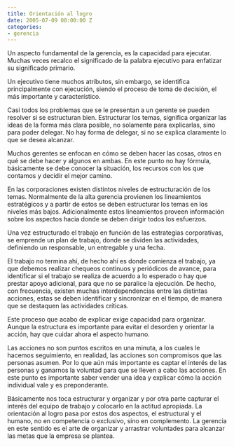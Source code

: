 ```yaml
---
title: Orientación al logro
date: 2005-07-09 08:00:00 Z
categories:
- gerencia
---
```


Un aspecto fundamental de la gerencia, es la capacidad para ejecutar. Muchas veces recalco el significado de la palabra ejecutivo para enfatizar su significado primario.

Un ejecutivo tiene muchos atributos, sin embargo, se identifica principalmente con ejecución, siendo el proceso de toma de decisión, el más importante y característico.

Casi todos los problemas que se le presentan a un gerente se pueden resolver si se estructuran bien. Estructurar los temas, significa organizar las ideas de la forma más clara posible, no solamente para explicarlas, sino para poder delegar. No hay forma de delegar, si no se explica claramente lo que se desea alcanzar.

Muchos gerentes se enfocan en cómo se deben hacer las cosas, otros en qué se debe hacer y algunos en ambas. En este punto no hay fórmula, básicamente se debe conocer la situación, los recursos con los que contamos y decidir el mejor camino. 

En las corporaciones existen distintos niveles de estructuración de los temas. Normalmente de la alta gerencia provienen los lineamientos estratégicos y a partir de estos se deben estructurar los temas en los niveles más bajos. Adicionalmente estos lineamientos proveen información sobre los aspectos hacia donde se deben dirigir todos los esfuerzos.

Una vez estructurado el trabajo en función de las estrategias corporativas, se emprende un plan de trabajo, donde se dividen las actividades, definiendo un responsable, un entregable y una fecha.

El trabajo no termina ahí, de hecho ahí es donde comienza el trabajo, ya que debemos realizar chequeos continuos y periódicos de avance, para identificar si el trabajo se realiza de acuerdo a lo esperado o hay que prestar apoyo adicional, para que no se paralice la ejecución. De hecho, con frecuencia, existen muchas interdependencias entre las distintas acciones, estas se deben identificar y sincronizar en el tiempo, de manera que se destaquen las actividades críticas. 

Este proceso que acabo de explicar exige capacidad para organizar. Aunque la estructura es importante para evitar el desorden y orientar la acción, hay que cuidar ahora el aspecto humano.

Las acciones no son puntos escritos en una minuta, a los cuales le hacemos seguimiento, en realidad, las acciones son compromisos que las personas asumen. Por lo que aún más importante es captar el interés de las personas y ganarnos la voluntad para que se lleven a cabo las acciones. En este punto es importante saber vender una idea y explicar cómo la acción individual vale y es preponderante. 

Básicamente nos toca estructurar y organizar y por otra parte capturar el interés del equipo de trabajo y colocarlo en la actitud apropiada. La orientación al logro pasa por estos dos aspectos, el estructural y el humano, no en competencia o exclusivo, sino en complemento. La gerencia en este sentido es el arte de organizar y arrastrar voluntades para alcanzar las metas que la empresa se plantea.

